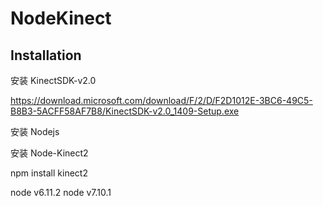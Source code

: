 # NodeKinect

## Installation

安装 KinectSDK-v2.0  

https://download.microsoft.com/download/F/2/D/F2D1012E-3BC6-49C5-B8B3-5ACFF58AF7B8/KinectSDK-v2.0_1409-Setup.exe

安装 Nodejs

安装 Node-Kinect2 

npm install kinect2



node v6.11.2
node v7.10.1
